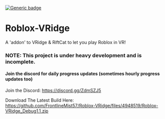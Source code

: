 [![Generic badge](https://img.shields.io/badge/Version-0.3.4-yellow)](https://github.com/FrontlineMist57/Roblox-VRidge/releases)

# Roblox-VRidge
A 'addon' to VRidge &amp; RiftCat to let you play Roblox in VR!

### NOTE: This project is under heavy development and is incomplete.
#### Join the discord for daily progress updates (sometimes hourly progress updates too)

Join the Discord: https://discord.gg/ZdmSZJ5

Download The Latest Build Here: https://github.com/FrontlineMist57/Roblox-VRidge/files/4948519/Roblox-VRidge_Debug1.1.zip
